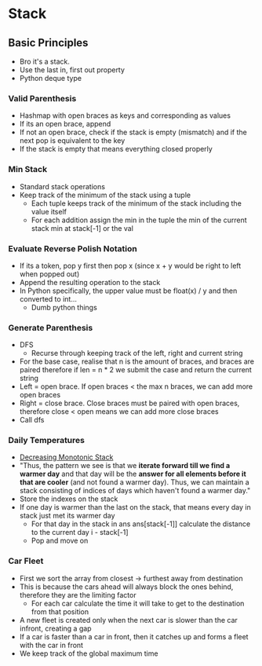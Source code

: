 # Stack

## Basic Principles
- Bro it's a stack.
- Use the last in, first out property
- Python deque type

### Valid Parenthesis
- Hashmap with open braces as keys and corresponding as values
- If its an open brace, append
- If not an open brace, check if the stack is empty (mismatch) and if the next pop is equivalent to the key
- If the stack is empty that means everything closed properly

### Min Stack
- Standard stack operations
- Keep track of the minimum of the stack using a tuple
    - Each tuple keeps track of the minimum of the stack including the value itself
    - For each addition assign the min in the tuple the min of the current stack min at stack[-1] or the val

### Evaluate Reverse Polish Notation
- If its a token, pop y first then pop x (since x + y would be right to left when popped out)
- Append the resulting operation to the stack
- In Python specifically, the upper value must be float(x) / y and then converted to int...
    - Dumb python things

### Generate Parenthesis
- DFS
    - Recurse through keeping track of the left, right and current string
- For the base case, realise that n is the amount of braces, and braces are paired therefore if len = n * 2 we 
submit the case and return the current string
- Left = open brace. If open braces < the max n braces, we can add more open braces
- Right = close brace. Close braces must be paired with open braces, therefore close < open means we can add more close braces
- Call dfs

### Daily Temperatures
- [Decreasing Monotonic Stack](https://leetcode.com/problems/daily-temperatures/solutions/1574808/c-python-3-simple-solutions-w-explanation-examples-images-2-monotonic-stack-approaches)
- "Thus, the pattern we see is that we **iterate forward till we find a warmer day** and that day will be the **answer for all elements before it that are cooler** (and not found a warmer day). Thus, we can maintain a stack consisting of indices of days which haven't found a warmer day."
- Store the indexes on the stack
- If one day is warmer than the last on the stack, that means every day in stack just met its warmer day
    - For that day in the stack in ans ans[stack[-1]] calculate the distance to the current day i - stack[-1]
    - Pop and move on

### Car Fleet
- First we sort the array from closest -> furthest away from destination
- This is because the cars ahead will always block the ones behind, therefore they are the limiting factor
    - For each car calculate the time it will take to get to the destination from that position
- A new fleet is created only when the next car is slower than the car infront, creating a gap
- If a car is faster than a car in front, then it catches up and forms a fleet with the car in front
- We keep track of the global maximum time


